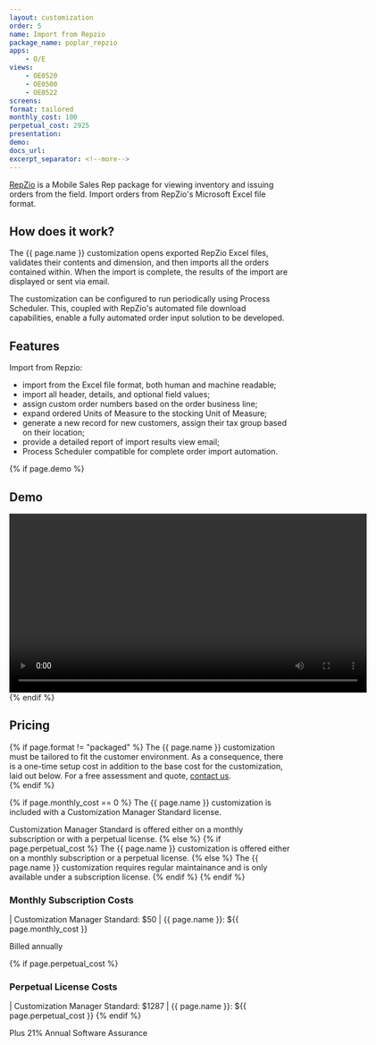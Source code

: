 ```yaml
---
layout: customization
order: 5
name: Import from Repzio
package_name: poplar_repzio
apps:
    - O/E
views:
    - OE0520
    - OE0500
    - OE0522
screens:
format: tailored
monthly_cost: 100
perpetual_cost: 2925
presentation:
demo:
docs_url:
excerpt_separator: <!--more-->
---
```


[RepZio](https://www.repzio.com/pages/repzio-mobile-sales-rep-software)
is a Mobile Sales Rep package for viewing inventory and issuing orders 
from the field. Import orders from RepZio's Microsoft Excel file format.
<!--more-->

## How does it work?

The {{ page.name }} customization opens exported RepZio Excel files,
validates their contents and dimension, and then imports all the orders
contained within. When the import is complete, the results of the import
are displayed or sent via email.

The customization can be configured to run periodically using Process 
Scheduler.  This, coupled with RepZio's automated file download
capabilities, enable a fully automated order input solution to be developed.

## Features

Import from Repzio:

- import from the Excel file format, both human and machine readable;
- import all header, details, and optional field values;
- assign custom order numbers based on the order business line;
- expand ordered Units of Measure to the stocking Unit of Measure;
- generate a new record for new customers, assign their tax group based on 
  their location;
- provide a detailed report of import results view email;
- Process Scheduler compatible for complete order import automation.

{% if page.demo %}
## Demo

<video width="640" controls>
  <source src="{{ page.demo }}" type="video/mp4">
  Your browser doesn't support the video tag.
</video>
{% endif %}

## Pricing

{% if page.format != "packaged" %}
The {{ page.name }} customization must be tailored to fit the customer 
environment. As a consequence, there is a one-time setup cost in addition 
to the base cost for the customization, laid out below. For a free assessment
and quote,  <a href="mailto:chris@poplars.dev">contact us</a>.  
{% endif %}

{% if page.monthly_cost == 0 %}
The {{ page.name }} customization is included with a Customization Manager 
Standard license.  

Customization Manager Standard is offered either on a monthly 
subscription or with a perpetual license.
{% else %}
    {% if page.perpetual_cost %}
The {{ page.name }} customization is offered either on a monthly 
subscription or a perpetual license.
    {% else %}
The {{ page.name }} customization requires regular maintainance and is only
available under a subscription license.
    {% endif %}
{% endif %}

### Monthly Subscription Costs

| Customization Manager Standard: $50
| {{ page.name }}: ${{ page.monthly_cost }}

Billed annually

{% if page.perpetual_cost %}
### Perpetual License Costs

| Customization Manager Standard: $1287
| {{ page.name }}: ${{ page.perpetual_cost }}
{% endif %}

Plus 21% Annual Software Assurance
